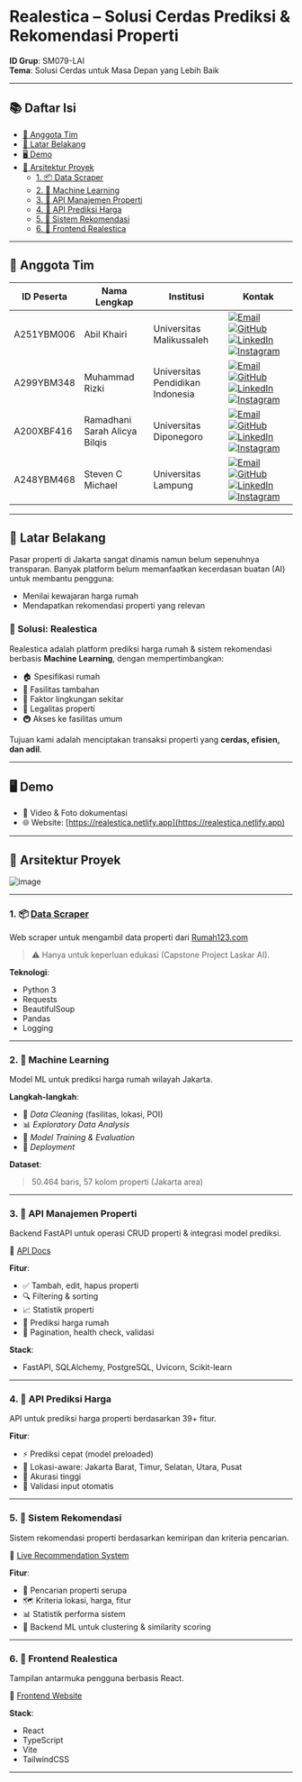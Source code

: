 # Realestica – Solusi Cerdas Prediksi & Rekomendasi Properti

**ID Grup**: SM079-LAI  
**Tema**: Solusi Cerdas untuk Masa Depan yang Lebih Baik  

---

## 📚 Daftar Isi
- [👥 Anggota Tim](#-anggota-tim)
- [📌 Latar Belakang](#-latar-belakang)
- [🖥️ Demo](#️-demo)
- [🧩 Arsitektur Proyek](#-arsitektur-proyek)
  - [1. 📦 Data Scraper](#1--data-scraper)
  - [2. 🤖 Machine Learning](#2--machine-learning)
  - [3. 🔌 API Manajemen Properti](#3--api-manajemen-properti)
  - [4. 🔮 API Prediksi Harga](#4--api-prediksi-harga)
  - [5. 🧭 Sistem Rekomendasi](#5--sistem-rekomendasi)
  - [6. 🎨 Frontend Realestica](#6--frontend-realestica)

---

## 👥 Anggota Tim

| ID Peserta   | Nama Lengkap                             | Institusi                          | Kontak                                                                                                                                                                                                                                                                           |
|--------------|-------------------------------------------|------------------------------------|----------------------------------------------------------------------------------------------------------------------------------------------------------------------------------------------------------------------------------------------------------------------------------|
| A251YBM006   | Abil Khairi                               | Universitas Malikussaleh           | [![Email](https://img.shields.io/badge/Email-D14836?style=flat&logo=gmail&logoColor=white)](mailto:abillzein792@gmail.com) [![GitHub](https://img.shields.io/badge/GitHub-100000?style=flat&logo=github&logoColor=white)](https://github.com/BILIIIIIII) [![LinkedIn](https://img.shields.io/badge/-LinkedIn-0e76a8?style=flat&logo=linkedin&logoColor=white)](https://linkedin.com/in/khairiabill) [![Instagram](https://img.shields.io/badge/-Instagram-E4405F?style=flat&logo=instagram&logoColor=white)](https://instagram.com/abillzein792) |
| A299YBM348   | Muhammad Rizki                            | Universitas Pendidikan Indonesia   | [![Email](https://img.shields.io/badge/Email-D14836?style=flat&logo=gmail&logoColor=white)](mailto:mrizki135790@gmail.com) [![GitHub](https://img.shields.io/badge/GitHub-100000?style=flat&logo=github&logoColor=white)](https://github.com/MuhammadRizki8) [![LinkedIn](https://img.shields.io/badge/-LinkedIn-0e76a8?style=flat&logo=linkedin&logoColor=white)](https://linkedin.com/in/rizki-muhammad-32b4b4203) [![Instagram](https://img.shields.io/badge/-Instagram-E4405F?style=flat&logo=instagram&logoColor=white)](https://instagram.com/krng_kng) |
| A200XBF416   | Ramadhani Sarah Alicya Bilqis             | Universitas Diponegoro             | [![Email](https://img.shields.io/badge/Email-D14836?style=flat&logo=gmail&logoColor=white)](mailto:rmdhnsrh@gmail.com) [![GitHub](https://img.shields.io/badge/GitHub-100000?style=flat&logo=github&logoColor=white)](https://github.com/alicyabilqis) [![LinkedIn](https://img.shields.io/badge/-LinkedIn-0e76a8?style=flat&logo=linkedin&logoColor=white)](https://linkedin.com/in/ramadhani-sarah) [![Instagram](https://img.shields.io/badge/-Instagram-E4405F?style=flat&logo=instagram&logoColor=white)](https://instagram.com/alicyabilqis_) |
| A248YBM468   | Steven C Michael                          | Universitas Lampung                | [![Email](https://img.shields.io/badge/Email-D14836?style=flat&logo=gmail&logoColor=white)](mailto:steven0907bdl@gmail.com) [![GitHub](https://img.shields.io/badge/GitHub-100000?style=flat&logo=github&logoColor=white)](https://github.com/StevenCMichael) [![LinkedIn](https://img.shields.io/badge/-LinkedIn-0e76a8?style=flat&logo=linkedin&logoColor=white)](https://linkedin.com/in/steven-c-michael-830447288/) [![Instagram](https://img.shields.io/badge/-Instagram-E4405F?style=flat&logo=instagram&logoColor=white)](https://instagram.com/justevcm) |



---

## 📌 Latar Belakang

Pasar properti di Jakarta sangat dinamis namun belum sepenuhnya transparan. Banyak platform belum memanfaatkan kecerdasan buatan (AI) untuk membantu pengguna:

- Menilai kewajaran harga rumah
- Mendapatkan rekomendasi properti yang relevan

### 🎯 Solusi: **Realestica**
Realestica adalah platform prediksi harga rumah & sistem rekomendasi berbasis **Machine Learning**, dengan mempertimbangkan:

- 🏠 Spesifikasi rumah
- 🏢 Fasilitas tambahan
- 🌳 Faktor lingkungan sekitar
- 📜 Legalitas properti
- 🚇 Akses ke fasilitas umum

Tujuan kami adalah menciptakan transaksi properti yang **cerdas, efisien, dan adil**.

---

## 🖥️ Demo

- 📸 Video & Foto dokumentasi
- 🌐 Website: [https://realestica.netlify.app](https://realestica.netlify.app)

---

## 🧩 Arsitektur Proyek

![image](https://github.com/user-attachments/assets/291e37cd-6e3e-46b5-b4da-a214fbaf22ad)

---

### 1. 📦 [Data Scraper](https://github.com/MuhammadRizki8/house-property-data-scraper)

Web scraper untuk mengambil data properti dari [Rumah123.com](https://www.rumah123.com)  
> ⚠️ Hanya untuk keperluan edukasi (Capstone Project Laskar AI).

**Teknologi**:
- Python 3
- Requests
- BeautifulSoup
- Pandas
- Logging

---

### 2. 🤖 Machine Learning

Model ML untuk prediksi harga rumah wilayah Jakarta.

**Langkah-langkah**:
- 📄 *Data Cleaning* (fasilitas, lokasi, POI)
- 📊 *Exploratory Data Analysis*
- 🧠 *Model Training & Evaluation*
- 🚀 *Deployment*

**Dataset**:  
> 50.464 baris, 57 kolom properti (Jakarta area)

---

### 3. 🔌 API Manajemen Properti

Backend FastAPI untuk operasi CRUD properti & integrasi model prediksi.

🔗 [API Docs](https://realesticebe-production.up.railway.app/docs)

**Fitur**:
- ✅ Tambah, edit, hapus properti
- 🔍 Filtering & sorting
- 📈 Statistik properti
- 🧠 Prediksi harga rumah
- 🔁 Pagination, health check, validasi

**Stack**:
- FastAPI, SQLAlchemy, PostgreSQL, Uvicorn, Scikit-learn

---

### 4. 🔮 API Prediksi Harga

API untuk prediksi harga properti berdasarkan 39+ fitur.

**Fitur**:
- ⚡ Prediksi cepat (model preloaded)
- 📍 Lokasi-aware: Jakarta Barat, Timur, Selatan, Utara, Pusat
- 🧠 Akurasi tinggi
- 🔐 Validasi input otomatis

---

### 5. 🧭 Sistem Rekomendasi

Sistem rekomendasi properti berdasarkan kemiripan dan kriteria pencarian.

🔗 [Live Recommendation System](https://realestica-recommendation-system-production.up.railway.app)

**Fitur**:
- 🧬 Pencarian properti serupa
- 🗺️ Kriteria lokasi, harga, fitur
- 📊 Statistik performa sistem
- 🤖 Backend ML untuk clustering & similarity scoring

---

### 6. 🎨 Frontend Realestica

Tampilan antarmuka pengguna berbasis React.

🔗 [Frontend Website](https://realestica.netlify.app)

**Stack**:
- React
- TypeScript
- Vite
- TailwindCSS

---

